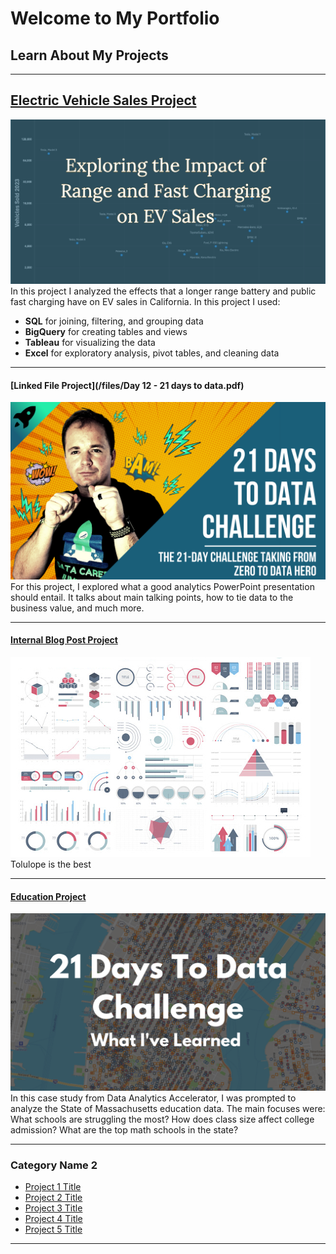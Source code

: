 # Welcome to My Portfolio
## Learn About My Projects

---


## [Electric Vehicle Sales Project](https://www.linkedin.com/pulse/exploring-impact-range-fast-charging-ev-sales-data-analytics-danny-uua3c/)
[<img src="images/EV project title.png?raw=true"/>](https://www.linkedin.com/pulse/exploring-impact-range-fast-charging-ev-sales-data-analytics-danny-uua3c/)
In this project I analyzed the effects that a longer range battery and public fast charging have on EV sales in California. In this project I used:

 - **SQL** for joining, filtering, and grouping data
 - **BigQuery** for creating tables and views
 - **Tableau** for visualizing the data
 - **Excel** for exploratory analysis, pivot tables, and cleaning data 

---
#### [Linked File Project](/files/Day 12 - 21 days to data.pdf)
<img src="images/21 Days To Data Challenge.png?raw=true"/>
For this project, I explored what a good analytics PowerPoint presentation should entail. It talks about main talking points, how to tie data to the business value, and much more. 

---

#### [Internal Blog Post Project](/bank)
<img src="images/dummy_thumbnail.jpg?raw=true"/>
Tolulope is the best

---
#### [Education Project](https://www.linkedin.com/pulse/massachusetts-education-analysis-samantha-paul/)
[<img src="images/21 Days To Data Challenge What I've Learned Cover.png?raw=true"/>](https://www.linkedin.com/pulse/what-i-learned-21-days-data-avery-smith)
In this case study from Data Analytics Accelerator, I was prompted to analyze the State of Massachusetts education data. The main focuses were:
What schools are struggling the most?
How does class size affect college admission?
What are the top math schools in the state? 

---

### Category Name 2

- [Project 1 Title](http://example.com/)
- [Project 2 Title](http://example.com/)
- [Project 3 Title](http://example.com/)
- [Project 4 Title](http://example.com/)
- [Project 5 Title](http://example.com/)

---




